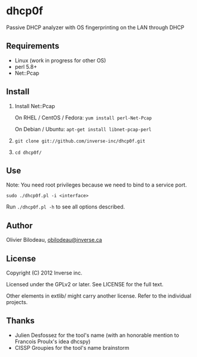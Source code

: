 dhcp0f
======

Passive DHCP analyzer with OS fingerprinting on the LAN through DHCP


Requirements
------------

* Linux (work in progress for other OS)
* perl 5.8+
* Net::Pcap


Install
-------

1.  Install Net::Pcap

    On RHEL / CentOS / Fedora: `yum install perl-Net-Pcap`

    On Debian / Ubuntu: `apt-get install libnet-pcap-perl`

2.  `git clone git://github.com/inverse-inc/dhcp0f.git`

3.  `cd dhcp0f/`


Use
---

Note: You need root privileges because we need to bind to a service port.

    sudo ./dhcp0f.pl -i <interface>

Run `./dhcp0f.pl -h` to see all options described.


Author
------

Olivier Bilodeau, <obilodeau@inverse.ca>


License
-------

Copyright (C) 2012 Inverse inc.

Licensed under the GPLv2 or later. See LICENSE for the full text.

Other elements in extlib/ might carry another license. 
Refer to the individual projects.


Thanks
------

* Julien Desfossez for the tool's name (with an honorable mention to Francois Proulx's idea dhcspy)
* CISSP Groupies for the tool's name brainstorm

